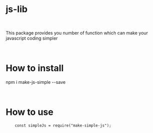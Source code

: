 # js-lib
<br />

This package provides you number of function which can make your javascript coding simpler

<br />

# How to install

npm i make-js-simple --save

<br />

# How to use

```
    const simpleJs = require("make-simple-js");
```


